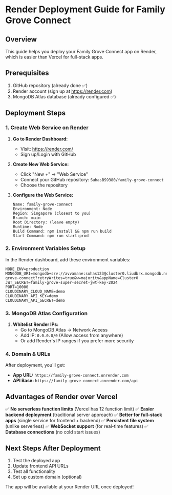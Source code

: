 # Render Deployment Guide for Family Grove Connect

## Overview
This guide helps you deploy your Family Grove Connect app on Render, which is easier than Vercel for full-stack apps.

## Prerequisites
1. GitHub repository (already done ✅)
2. Render account (sign up at https://render.com)
3. MongoDB Atlas database (already configured ✅)

## Deployment Steps

### 1. Create Web Service on Render

1. **Go to Render Dashboard:**
   - Visit: https://render.com/
   - Sign up/Login with GitHub

2. **Create New Web Service:**
   - Click "New +" → "Web Service"
   - Connect your GitHub repository: `SuhasBS9380/family-grove-connect`
   - Choose the repository

3. **Configure the Web Service:**
   ```
   Name: family-grove-connect
   Environment: Node
   Region: Singapore (closest to you)
   Branch: main
   Root Directory: (leave empty)
   Runtime: Node
   Build Command: npm install && npm run build
   Start Command: npm run start:prod
   ```

### 2. Environment Variables Setup

In the Render dashboard, add these environment variables:

```
NODE_ENV=production
MONGODB_URI=mongodb+srv://avvamane:suhas123@cluster0.liudbrx.mongodb.net/family-grove-connect?retryWrites=true&w=majority&appName=Cluster0
JWT_SECRET=family-grove-super-secret-jwt-key-2024
PORT=10000
CLOUDINARY_CLOUD_NAME=demo
CLOUDINARY_API_KEY=demo
CLOUDINARY_API_SECRET=demo
```

### 3. MongoDB Atlas Configuration

1. **Whitelist Render IPs:**
   - Go to MongoDB Atlas → Network Access
   - Add IP: `0.0.0.0/0` (Allow access from anywhere)
   - Or add Render's IP ranges if you prefer more security

### 4. Domain & URLs

After deployment, you'll get:
- **App URL:** `https://family-grove-connect.onrender.com`
- **API Base:** `https://family-grove-connect.onrender.com/api`

## Advantages of Render over Vercel

✅ **No serverless function limits** (Vercel has 12 function limit)
✅ **Easier backend deployment** (traditional server approach)
✅ **Better for full-stack apps** (single service for frontend + backend)
✅ **Persistent file system** (unlike serverless)
✅ **WebSocket support** (for real-time features)
✅ **Database connections** (no cold start issues)

## Next Steps After Deployment

1. Test the deployed app
2. Update frontend API URLs
3. Test all functionality
4. Set up custom domain (optional)

The app will be available at your Render URL once deployed!
